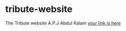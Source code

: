 # tribute-website
The Tribute website A.P.J Abdul Kalam
[your link is here](https://prernakumari312.github.io/tribute-website/)
